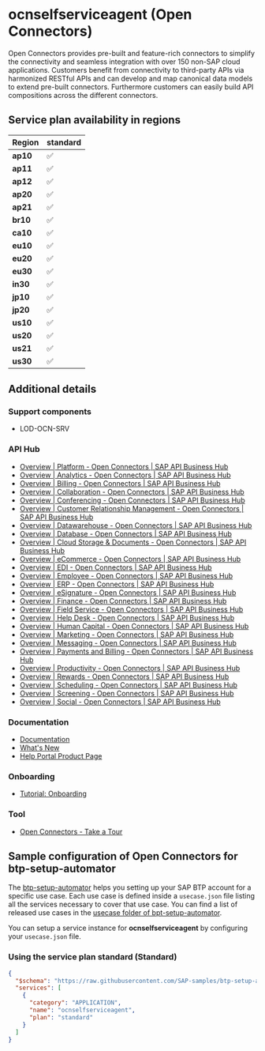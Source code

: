 # ocnselfserviceagent (Open Connectors)

Open Connectors provides pre-built and feature-rich connectors to simplify the connectivity and seamless integration with over 150 non-SAP cloud applications. Customers benefit from connectivity to third-party APIs via harmonized RESTful APIs and can develop and map canonical data models to extend pre-built connectors. Furthermore customers can easily build API compositions across the different connectors.

## Service plan availability in regions

| Region | standard |
|--------|----------|
|  **ap10** | ✅ |
|  **ap11** | ✅ |
|  **ap12** | ✅ |
|  **ap20** | ✅ |
|  **ap21** | ✅ |
|  **br10** | ✅ |
|  **ca10** | ✅ |
|  **eu10** | ✅ |
|  **eu20** | ✅ |
|  **eu30** | ✅ |
|  **in30** | ✅ |
|  **jp10** | ✅ |
|  **jp20** | ✅ |
|  **us10** | ✅ |
|  **us20** | ✅ |
|  **us21** | ✅ |
|  **us30** | ✅ |

## Additional details

### Support components

- LOD-OCN-SRV

### API Hub

- [Overview | Platform - Open Connectors | SAP API Business Hub](https://api.sap.com/package/PlatformAPI/overview)
- [Overview | Analytics - Open Connectors | SAP API Business Hub](https://api.sap.com/package/analytics/overview)
- [Overview | Billing - Open Connectors | SAP API Business Hub](https://api.sap.com/package/billing/overview)
- [Overview | Collaboration - Open Connectors | SAP API Business Hub](https://api.sap.com/package/collaboration/overview)
- [Overview | Conferencing - Open Connectors | SAP API Business Hub](https://api.sap.com/package/conferencing/overview)
- [Overview | Customer Relationship Management - Open Connectors | SAP API Business Hub](https://api.sap.com/package/crm/overview)
- [Overview | Datawarehouse - Open Connectors | SAP API Business Hub](https://api.sap.com/package/datawarehouse/overview)
- [Overview | Database - Open Connectors | SAP API Business Hub](https://api.sap.com/package/db/overview)
- [Overview | Cloud Storage & Documents - Open Connectors | SAP API Business Hub](https://api.sap.com/package/documents/overview)
- [Overview | eCommerce - Open Connectors | SAP API Business Hub](https://api.sap.com/package/ecommerce/overview)
- [Overview | EDI - Open Connectors | SAP API Business Hub](https://api.sap.com/package/edi/overview)
- [Overview | Employee - Open Connectors | SAP API Business Hub](https://api.sap.com/package/employee/overview)
- [Overview | ERP - Open Connectors | SAP API Business Hub](https://api.sap.com/package/erp/overview)
- [Overview | eSignature - Open Connectors | SAP API Business Hub](https://api.sap.com/package/esignature/overview)
- [Overview | Finance - Open Connectors | SAP API Business Hub](https://api.sap.com/package/finance/overview)
- [Overview | Field Service - Open Connectors | SAP API Business Hub](https://api.sap.com/package/fsa/overview)
- [Overview | Help Desk - Open Connectors | SAP API Business Hub](https://api.sap.com/package/helpdesk/overview)
- [Overview | Human Capital - Open Connectors | SAP API Business Hub](https://api.sap.com/package/humancapital/overview)
- [Overview | Marketing - Open Connectors | SAP API Business Hub](https://api.sap.com/package/marketing/overview)
- [Overview | Messaging - Open Connectors | SAP API Business Hub](https://api.sap.com/package/messaging/overview)
- [Overview | Payments and Billing - Open Connectors | SAP API Business Hub](https://api.sap.com/package/payment/overview)
- [Overview | Productivity - Open Connectors | SAP API Business Hub](https://api.sap.com/package/productivity/overview)
- [Overview | Rewards - Open Connectors | SAP API Business Hub](https://api.sap.com/package/rewards/overview)
- [Overview | Scheduling - Open Connectors | SAP API Business Hub](https://api.sap.com/package/scheduling/overview)
- [Overview | Screening - Open Connectors | SAP API Business Hub](https://api.sap.com/package/screening/overview)
- [Overview | Social - Open Connectors | SAP API Business Hub](https://api.sap.com/package/social/overview)

### Documentation

- [Documentation](https://help.openconnectors.ext.hana.ondemand.com/home/catalog)
- [What's New](https://help.openconnectors.ext.hana.ondemand.com/home/whats-new)
- [Help Portal Product Page](https://help.sap.com/docs/OPEN_CONNECTORS)

### Onboarding

- [Tutorial: Onboarding](https://developers.sap.com/tutorials/cp-apim-openconnectors-enable.html)

### Tool

- [Open Connectors - Take a Tour](https://help.openconnectors.ext.hana.ondemand.com/home/take-a-tour)

## Sample configuration of **Open Connectors** for btp-setup-automator

The [btp-setup-automator](https://github.com/SAP-samples/btp-setup-automator) helps you setting up your SAP BTP account for a specific use case. Each use case is defined inside a `usecase.json` file listing all the services necessary to cover that use case. You can find a list of released use cases in the [usecase folder of bpt-setup-automator](https://github.com/SAP-samples/btp-setup-automator/tree/main/usecases).

You can setup a service instance for **ocnselfserviceagent** by configuring your `usecase.json` file.

### Using the service plan **standard** (Standard)

```json
{
  "$schema": "https://raw.githubusercontent.com/SAP-samples/btp-setup-automator/main/libs/btpsa-usecase.json",
  "services": [
    {
      "category": "APPLICATION",
      "name": "ocnselfserviceagent",
      "plan": "standard"
    }
  ]
}
```
